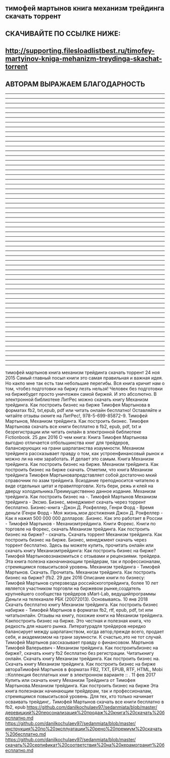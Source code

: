 тимофей мартынов книга механизм трейдинга скачать торрент
--------------------------------------------------
СКАЧИВАЙТЕ ПО ССЫЛКЕ НИЖЕ:
--------------------------------------------------
http://supporting.filesloadlistbest.ru/timofey-martyinov-kniga-mehanizm-treydinga-skachat-torrent
--------------------------------------------------
АВТОРАМ ВЫРАЖАЕМ БЛАГОДАРНОСТЬ
--------------------------------------------------
--------------------------------------------------
--------------------------------------------------
--------------------------------------------------
--------------------------------------------------
--------------------------------------------------
--------------------------------------------------
--------------------------------------------------
--------------------------------------------------
--------------------------------------------------
--------------------------------------------------
--------------------------------------------------
--------------------------------------------------
--------------------------------------------------
--------------------------------------------------
--------------------------------------------------
--------------------------------------------------
--------------------------------------------------
--------------------------------------------------
--------------------------------------------------
--------------------------------------------------
--------------------------------------------------
--------------------------------------------------
--------------------------------------------------
--------------------------------------------------
--------------------------------------------------
--------------------------------------------------
--------------------------------------------------
--------------------------------------------------
--------------------------------------------------
--------------------------------------------------
--------------------------------------------------
--------------------------------------------------
--------------------------------------------------
--------------------------------------------------
--------------------------------------------------
--------------------------------------------------
--------------------------------------------------
--------------------------------------------------
--------------------------------------------------
--------------------------------------------------
--------------------------------------------------
--------------------------------------------------
--------------------------------------------------
--------------------------------------------------
--------------------------------------------------
--------------------------------------------------
--------------------------------------------------
--------------------------------------------------
--------------------------------------------------
--------------------------------------------------
--------------------------------------------------
--------------------------------------------------
--------------------------------------------------
--------------------------------------------------
--------------------------------------------------
--------------------------------------------------
--------------------------------------------------
--------------------------------------------------
тимофей мартынов книга механизм трейдинга скачать торрент 24 ноя 2015  Самый главный посыл книги  это самая правильная и важная идея. Но какпо мне  так есть там небольшие перегибы. Вся книга кричит нам о том, чтобез подготовки на биржу лезть нельзя! Человек без подготовки на биржебудет просто уничтожен самой биржей. И это абсолютно. В электронной библиотеке ЛитРес можно скачать книгу Механизм трейдинга. Как построить бизнес на бирже Тимофея Мартынова в форматах fb2, txt,epub, pdf или читать онлайн бесплатно! Оставляйте и читайте отзывы окниге на ЛитРес!, 978-5-699-85872-9. Тимофей Мартынов, Механизм трейдинга. Как построить бизнес. Тимофея Мартынова  скачать все книги бесплатно в fb2, epub, pdf, txt и безрегистрации или читать онлайн в электронной библиотеке Fictionbook. 25 дек 2016  О чем книга: Книга Тимофея Мартынова выгодно отличается отбольшинства книг для трейдеров, балансирующих на грани шарлатанства изаумности. Механизм трейдинга рассказывает правду о том, как устроенфинансовый рынок и можно ли на нем заработать. И делает это самым. Книга Механизм трейдинга. Как построить бизнес на бирже. Механизм трейдинга. Как построить бизнес на бирже скачать. Отметим, что книга Механизм трейдинга Тимофея Мартыновапредставляет собой достаточно мкий справочник по азам трейдинга. Всиздание преподносится читателю в виде отдельных цитат и правилторговли. Хоть бери, режь и клей на дверцу холодильника.Преимущественно данное издание. Механизм трейдинга. Как построить бизнес на  -. Тимофей Мартынов Механизм трейдинга - Эксмо. Бизнес, менеджмент скачать через торрент бесплатно.  Бизнес-книга -Джон Д. Рокфеллер, Генри Форд - Время  деньги (Генри Форд - Моя жизнь,мои достижения  Джон Д. Рокфеллер - Как я нажил 500 000 000 долларов: .Бизнес. Как это работает в России - Тимофей Мартынов - Механизмтрейдинга. Книги Форекс. Книги по торговле на Форекс, скачать
Механизм трейдинга. Как построить бизнес на бирже? - скачать. Скачать торрент Механизм трейдинга. Как построить бизнес на бирже. Бизнес, менеджмент скачать через торрент бесплатно. Здесь вы можете купить, прочитать онлайн или скачать книгу Механизмтрейдинга: Как построить бизнес на бирже? Тимофей Мартыновознакомиться с отзывами и рецензиями.  трейдера. Эта книга полезна какначинающим трейдерам, так и профессионалам, стремящимся повыситьсвой уровень. Механизм трейдинга - Тимофей Мартынов. Скачать. Прочитать. Механизм трейдинга. Как построить бизнес на бирже? (fb2. 29 дек 2016  Описание книги по бизнесу: Тимофей Мартынов  суперзвезда российскоготрейдинга, более 10 лет является участником торговли на биржевом рынке,создатель крупнейшего сообщества трейдеров sMart-Lab, ведущийпрограммы Деньги на телеканале РБК (20072013). Основываясь. 10 янв 2018  Скачать бесплатно книгу Механизм трейдинга. Как построить бизнес набирже - Тимофей Мартынов в форматах fb2, rtf, epub, pdf, txt или читатьонлайн. Отзывы на книгу, похожие книги на Механизм трейдинга. Какпостроить бизнес на бирже. Это честная и полезная книга, что редкость для нашего рынка. Литературадля трейдеров нередко балансирует между шарлатанством, когда автор,прежде всего, продает себя, и академизмом на грани заумности. К счастью,это не тот случай. Тимофей Мартынов рассказывает правду о финансовом. Мартынов Тимофей Валерьевич - Механизм трейдинга. Как построитьбизнес на бирже?, скачать книгу fb2 бесплатно без регистрации. Читатькнигу онлайн. Скачать книгу Механизм трейдинга. Как построить бизнес на. Скачать книгу Механизм трейдинга. Как построить бизнес на бирже автораТимофей Мартынов в форматах FB2, TXT, EPUB, RTF, HTML, Mobi ::Коллекция бесплатных книг в электронном варианте :: .
11 фев 2017  Купить или скачать книгу Механизм Трейдинга от Тимофея Мартынова.Механизм трейдинга. Как построить бизнес на бирже  Эта книга полезнакак начинающим трейдерам, так и профессионалам, стремящимся повыситьсвой уровень. Для тех, кто только начинает осваивать трейдинг,. Тимофей Мартынов  скачать все книги бесплатно в fb2, epub
https://github.com/danilkochulaev97/sedanmiata/blob/master/деревицкий%20персонализация%20продаж%20книга%20скачать%20бесплатно.md
https://github.com/danilkochulaev97/sedanmiata/blob/master/инструкция%20по%20эксплуатации%20рено%20премиум%20скачать%20бесплатно.md
https://github.com/danilkochulaev97/sedanmiata/blob/master/скачать%20сертификат%20соответствия%20на%20керамогранит%20бесплатно.md